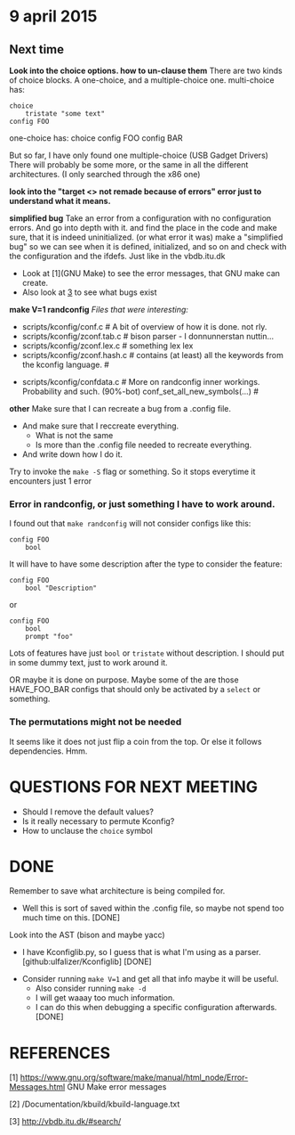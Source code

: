 9 april 2015
============

Next time
---------
    
__Look into the choice options. how to un-clause them__
There are two kinds of choice blocks. A one-choice, and a multiple-choice one.
multi-choice has:

    choice 
        tristate "some text"
    config FOO

one-choice has:
    choice
    config FOO
    config BAR

But so far, I have only found one multiple-choice (USB Gadget Drivers)
There will probably be some more, or the same in all the different 
architectures. (I only searched through the x86 one)

__look into the "target <> not remade because of errors" error just to understand what it means.__


__simplified bug__
Take an error from a configuration with no configuration errors.
    And go into depth with it.
    and find the place in the code and make sure, that it is indeed uninitialized.
    (or what error it was)
    make a "simplified bug" so we can see when it is defined, initialized, and  so on
        and check with the configuration and the ifdefs.
        Just like in the vbdb.itu.dk
  * Look at [1](GNU Make) to see the error messages, that GNU make can create.
  * Also look at [3](vbdb) to see what bugs exist

__make V=1 randconfig__
_Files that were interesting:_
  * scripts/kconfig/conf.c       # A bit of overview of how it is done. not rly.
  * scripts/kconfig/zconf.tab.c  # bison parser - I donnunnerstan nuttin...
  * scripts/kconfig/zconf.lex.c  # something lex lex
  * scripts/kconfig/zconf.hash.c # contains (at least) all the keywords from 
                                   the kconfig language. #

  + scripts/kconfig/confdata.c   # More on randconfig inner workings.
                                   Probability and such. (90%-bot)
                                   conf_set_all_new_symbols(...) #


__other__
Make sure that I can recreate a bug from a .config file.
  * And make sure that I reccreate everything.
      - What is not the same
      - Is more than the .config file needed to recreate everything.
  * And write down how I do it.

Try to invoke the `make -S` flag or something. So it stops everytime it
encounters just 1 error

### Error in randconfig, or just something I have to work around.

I found out that `make randconfig` will not consider configs like this:

    config FOO
        bool

It will have to have some description after the type to consider the 
feature:

    config FOO
        bool "Description"

or

    config FOO
        bool
        prompt "foo"

Lots of features have just `bool` or `tristate` without description. I should
put in some dummy text, just to work around it.

OR maybe it is done on purpose. Maybe some of the are those HAVE_FOO_BAR configs
that should only be activated by a `select` or something.

### The permutations might not be needed

It seems like it does not just flip a coin from the top. Or else it follows 
dependencies. Hmm.




QUESTIONS FOR NEXT MEETING
==========================
  * Should I remove the default values?
  * Is it really necessary to permute Kconfig?
  * How to unclause the `choice` symbol
    
DONE
====

Remember to save what architecture is being compiled for.
  - Well this is sort of saved within the .config file, so maybe not spend
    too much time on this.
    [DONE]

Look into the AST (bison and maybe yacc)
  - I have Kconfiglib.py, so I guess that is what I'm using as a parser.
    [github:ulfalizer/Kconfiglib]
    [DONE]

  * Consider running `make V=1` and get all that info maybe it will be useful.
      - Also consider running `make -d`
      - I will get waaay too much information.
      - I can do this when debugging a specific configuration afterwards.
    [DONE]

REFERENCES
==========

[1] https://www.gnu.org/software/make/manual/html_node/Error-Messages.html
    GNU Make error messages

[2] <kernel source>/Documentation/kbuild/kbuild-language.txt
    
[3] http://vbdb.itu.dk/#search/
